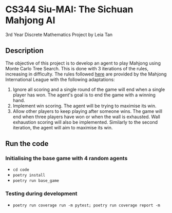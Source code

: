 # CS344 Siu-MAI: The Sichuan Mahjong AI

3rd Year Discrete Mathematics Project by Leia Tan

## Description

The objective of this project is to develop an agent to play Mahjong using Monte Carlo Tree Search. This is done with 3 iterations of the rules, increasing in difficulty. The rules followed [here](http://www.mahjong-mil.org/pdf/Brief_Introduction_to_Bloody_Mahjong.pdf) are provided by the Mahjong International League with the following adaptations:

1. Ignore all scoring and a single round of the game will end when a single player has won. The agent's goal is to end the game with a winning hand.
2. Implement win scoring. The agent will be trying to maximise its win.
3. Allow other players to keep playing after someone wins. The game will end when three players have won or when the wall is exhausted. Wall exhaustion scoring will also be implemented. Similarly to the second iteration, the agent will aim to maximise its win.

## Run the code

### Initialising the base game with 4 random agents

- `cd code`
- `poetry install`
- `poetry run base_game`

### Testing during development

- `poetry run coverage run -m pytest; poetry run coverage report -m `

